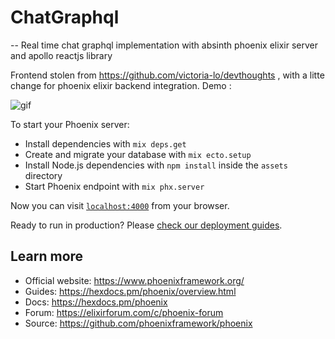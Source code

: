 # ChatGraphql
--
Real time chat graphql implementation with absinth phoenix elixir server and apollo reactjs library 

Frontend stolen from https://github.com/victoria-lo/devthoughts , with a litte change for phoenix elixir backend integration.
Demo : 

 ![gif](https://user-images.githubusercontent.com/49757658/135169595-9beec615-0869-44f1-ad57-1bda546ce3b9.gif) 

To start your Phoenix server:

  * Install dependencies with `mix deps.get`
  * Create and migrate your database with `mix ecto.setup`
  * Install Node.js dependencies with `npm install` inside the `assets` directory
  * Start Phoenix endpoint with `mix phx.server`

Now you can visit [`localhost:4000`](http://localhost:4000) from your browser.

Ready to run in production? Please [check our deployment guides](https://hexdocs.pm/phoenix/deployment.html).

## Learn more

  * Official website: https://www.phoenixframework.org/
  * Guides: https://hexdocs.pm/phoenix/overview.html
  * Docs: https://hexdocs.pm/phoenix
  * Forum: https://elixirforum.com/c/phoenix-forum
  * Source: https://github.com/phoenixframework/phoenix
